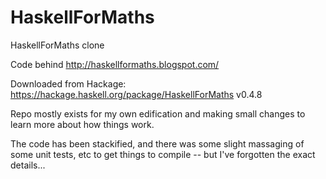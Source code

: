 # HaskellForMaths
HaskellForMaths clone

Code behind http://haskellformaths.blogspot.com/

Downloaded from Hackage: https://hackage.haskell.org/package/HaskellForMaths v0.4.8

Repo mostly exists for my own edification and making small changes to learn more about how things work.  

The code has been stackified, and there was some slight massaging of some unit tests, etc to get things to compile 
-- but I've forgotten the exact details...


